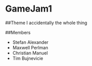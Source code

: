 GameJam1
========

##Theme
I accidentally the whole thing  

  
##Members
* Stefan Alexander
* Maxwell Perlman
* Christian Manuel
* Tim Bujnevicie
